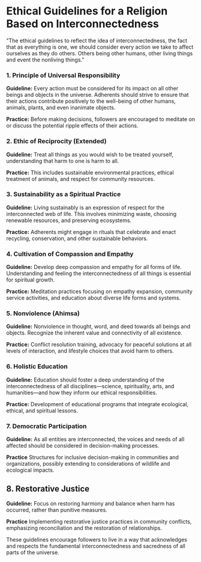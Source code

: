 # Ethical Guidelines for a Religion Based on Interconnectedness

"The ethical guidelines to reflect the idea of interconnectedness, the fact that as everything is one, we should consider every action we take to affect ourselves as they do others. Others being other humans, other living things and event the nonliving things."


### 1. Principle of Universal Responsibility

**Guideline:** Every action must be considered for its impact on all other beings and objects in the universe. Adherents should strive to ensure that their actions contribute positively to the well-being of other humans, animals, plants, and even inanimate objects.

**Practice:** Before making decisions, followers are encouraged to meditate on or discuss the potential ripple effects of their actions.

### 2. Ethic of Reciprocity (Extended)

**Guideline:** Treat all things as you would wish to be treated yourself, understanding that harm to one is harm to all.

**Practice:** This includes sustainable environmental practices, ethical treatment of animals, and respect for community resources.

### 3. Sustainability as a Spiritual Practice

**Guideline:** Living sustainably is an expression of respect for the interconnected web of life. This involves minimizing waste, choosing renewable resources, and preserving ecosystems.

**Practice:** Adherents might engage in rituals that celebrate and enact recycling, conservation, and other sustainable behaviors.

### 4. Cultivation of Compassion and Empathy

**Guideline:** Develop deep compassion and empathy for all forms of life. Understanding and feeling the interconnectedness of all things is essential for spiritual growth.

**Practice:** Meditation practices focusing on empathy expansion, community service activities, and education about diverse life forms and systems.

### 5. Nonviolence (Ahimsa)

**Guideline:** Nonviolence in thought, word, and deed towards all beings and objects. Recognize the inherent value and connectivity of all existence.

**Practice:** Conflict resolution training, advocacy for peaceful solutions at all levels of interaction, and lifestyle choices that avoid harm to others.

### 6. Holistic Education

**Guideline:** Education should foster a deep understanding of the interconnectedness of all disciplines—science, spirituality, arts, and humanities—and how they inform our ethical responsibilities.

**Practice:** Development of educational programs that integrate ecological, ethical, and spiritual lessons.

### 7. Democratic Participation

**Guideline:** As all entities are interconnected, the voices and needs of all affected should be considered in decision-making processes.

**Practice** Structures for inclusive decision-making in communities and organizations, possibly extending to considerations of wildlife and ecological impacts.

## 8. Restorative Justice

**Guideline:** Focus on restoring harmony and balance when harm has occurred, rather than punitive measures.

**Practice** Implementing restorative justice practices in community conflicts, emphasizing reconciliation and the restoration of relationships.

These guidelines encourage followers to live in a way that acknowledges and respects the fundamental interconnectedness and sacredness of all parts of the universe.